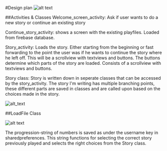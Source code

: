 #Design plan
![alt text](https://github.com/tartiflette1990/FinalProject/blob/master/docs/App_design.png)


##Activities & Classes
Welcome_screen_activity: Ask if user wants to do a new story or continue an existing story

Continue_story_activity: shows a screen with the existing playfiles. Loaded from firebase database.

Story_activity: Loads the story. Either starting from the beginning or fast forwarding to the point the user was if he wants to continue the story where he left off. This will be a scrollview with textviews and buttons. The buttons determine which parts of the story are loaded. Consists of a scrollview with textviews and buttons.

Story class: Story is written down in seperate classes that can be accessed by the story_activity. The story I'm writing has multiple branching points, these different parts are saved in classes and are called upon based on the choices made in the story.

![alt_text](https://github.com/tartiflette1990/Programmeerproject/blob/master/Story_Activity.png)

##LoadFile Class


![alt text](https://github.com/tartiflette1990/FinalProject/blob/master/docs/story_structure.jpg)

The progression-string of numbers is saved as under the username key in sharedpreferences. This string functions for selecting the correct story previously played and selects the right choices from the Story class.
